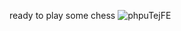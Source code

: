 ready to play some chess
![phpuTejFE](https://user-images.githubusercontent.com/117067935/236689011-dea0d9d0-0cff-416d-ad75-52381621c16f.gif)
